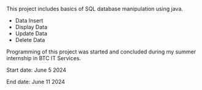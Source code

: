This project includes basics of SQL database manipulation using java. 

  - Data Insert
  - Display Data
  - Update Data
  - Delete Data

Programming of this project was started and concluded during my summer internship in BTC IT Services. 

Start date: June 5 2024 

End date: June 11 2024
 
